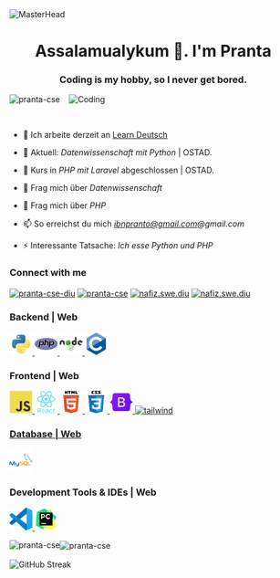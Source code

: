 <img src="nafiz-noyon-github.gif" alt="MasterHead" width="" height="">
<h1 align="center">Assalamualykum 🤝. I'm Pranta</h1>
<h3 align="center">Coding is my hobby, so I never get bored.</h3>
<img align="right" alt="Coding" width="400" src="https://qph.cf2.quoracdn.net/main-qimg-4b695f72ac7737ce5b36508a0058dd02">

<p align="left"> <img src="https://komarev.com/ghpvc/?username=pranta-cse&label=Profile%20views&color=0e75b6&style=flat" alt="pranta-cse" /> </p>

<p align="left"> <a href="https://twitter.com/" target="blank"><img src="https://img.shields.io/twitter/follow/?logo=twitter&style=for-the-badge" alt="" /></a> </p>

- 🔭 Ich arbeite derzeit an [Learn Deutsch](https://github.com/pranta-cse)

- 🌱 Aktuell: *Datenwissenschaft mit Python* | OSTAD.

- 🌱 Kurs in *PHP mit Laravel* abgeschlossen | OSTAD.

- 💬 Frag mich über *Datenwissenschaft*

- 💬 Frag mich über *PHP*

- 📫 So erreichst du mich *ibnpranto@gmail.com@gmail.com*

- ⚡ Interessante Tatsache: *Ich esse Python und PHP*
&nbsp;

<h3 align="left">Connect with me</h3>
<p align="left">
<a href="https://codepen.io/pranta-cse-diu" target="blank"><img align="center" src="https://raw.githubusercontent.com/rahuldkjain/github-profile-readme-generator/master/src/images/icons/Social/codepen.svg" alt="pranta-cse-diu" height="30" width="40" /></a>
<a href="https://linkedin.com/in/pranta-cse" target="blank"><img align="center" src="https://raw.githubusercontent.com/rahuldkjain/github-profile-readme-generator/master/src/images/icons/Social/linked-in-alt.svg" alt="pranta-cse" height="30" width="40" /></a>
<a href="https://fb.com/tahim.ibn.tazul" target="blank"><img align="center" src="https://raw.githubusercontent.com/rahuldkjain/github-profile-readme-generator/master/src/images/icons/Social/facebook.svg" alt="nafiz.swe.diu" height="30" width="40" /></a>
<a href="https://instagram.com/tazultahimibn" target="blank"><img align="center" src="https://raw.githubusercontent.com/rahuldkjain/github-profile-readme-generator/master/src/images/icons/Social/instagram.svg" alt="nafiz.swe.diu" height="30" width="40" /></a>
</p>

<h3 align="left">Backend | Web</h3>
<p align="left">
<a href="https://www.python.org/" target="_blank" rel="noreferrer"> 
  <img src="https://raw.githubusercontent.com/devicons/devicon/master/icons/python/python-original.svg" alt="python" width="40" height="40"/> 
</a>
<a href="https://www.php.net" target="_blank" rel="noreferrer">
  <img src="https://raw.githubusercontent.com/devicons/devicon/master/icons/php/php-original.svg" alt="php" width="40" height="40"/>
</a>
<a href="https://nodejs.org" target="_blank" rel="noreferrer">
  <img src="https://raw.githubusercontent.com/devicons/devicon/master/icons/nodejs/nodejs-original-wordmark.svg" alt="nodejs" width="40" height="40"/>
</a>
<a href="https://www.cprogramming.com/" target="_blank" rel="noreferrer">
  <img src="https://raw.githubusercontent.com/devicons/devicon/master/icons/c/c-original.svg" alt="c" width="40" height="40"/>
</a>
</p>
<h3 align="left">Frontend | Web</h3>
<p align="left">
  <a href="https://developer.mozilla.org/en-US/docs/Web/JavaScript" target="_blank" rel="noreferrer">
    <img src="https://raw.githubusercontent.com/devicons/devicon/master/icons/javascript/javascript-original.svg" alt="javascript" width="40" height="40"/>
  </a>
  <a href="https://reactjs.org/" target="_blank" rel="noreferrer">
    <img src="https://raw.githubusercontent.com/devicons/devicon/master/icons/react/react-original-wordmark.svg" alt="react" width="40" height="40"/>
  </a> 
  <a href="https://www.w3.org/html/" target="_blank" rel="noreferrer">
    <img src="https://raw.githubusercontent.com/devicons/devicon/master/icons/html5/html5-original-wordmark.svg" alt="html5" width="40" height="40"/>
  </a> 
  <a href="https://www.w3schools.com/css/" target="_blank" rel="noreferrer">
    <img src="https://raw.githubusercontent.com/devicons/devicon/master/icons/css3/css3-original-wordmark.svg" alt="css3" width="40" height="40"/>
  </a>
  <a href="https://getbootstrap.com/" target="_blank" rel="noreferrer"> 
    <img src="https://raw.githubusercontent.com/devicons/devicon/master/icons/bootstrap/bootstrap-original.svg" alt="bootstrap" width="40" height="40"/> 
  </a>
  <a href="https://tailwindcss.com/" target="_blank" rel="noreferrer">
    <img src="https://www.vectorlogo.zone/logos/tailwindcss/tailwindcss-icon.svg" alt="tailwind" width="40" height="40"/>
  </p>
</p>
<h3 align="left">Database | Web</h3>
<p align="left">
  <a href="https://www.mysql.com/" target="_blank" rel="noreferrer">
    <img src="https://raw.githubusercontent.com/devicons/devicon/master/icons/mysql/mysql-original-wordmark.svg" alt="mysql" width="40" height="40"/>
  </a> 
</p>
<h3 align="left">Development Tools & IDEs | Web</h3>
<p align="left">
  <a href="https://code.visualstudio.com/" target="_blank" rel="noreferrer"> 
    <img src="https://raw.githubusercontent.com/devicons/devicon/master/icons/vscode/vscode-original.svg" alt="vscode" width="40" height="40"/> 
  </a>
  <a href="https://www.jetbrains.com/pycharm/" target="_blank" rel="noreferrer"> 
    <img src="https://raw.githubusercontent.com/devicons/devicon/master/icons/pycharm/pycharm-original.svg" alt="pycharm" width="40" height="40"/> 
  </a>
</p>
<p><img align="left" src="https://github-readme-stats.vercel.app/api/top-langs?username=pranta-cse&show_icons=true&locale=en&layout=compact" alt="pranta-cse" /></p>
<p><img align="center" src="https://github-readme-stats.vercel.app/api?username=pranta-cse&show_icons=true&locale=en" alt="pranta-cse" /></p>
<p><img align="center" src="https://nirzak-streak-stats.vercel.app?user=pranta-cse&theme=github-dark&locale=en" alt="GitHub Streak" /></p>
